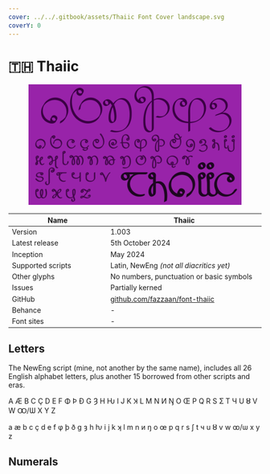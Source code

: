 ```yaml
---
cover: ../../.gitbook/assets/Thaiic Font Cover landscape.svg
coverY: 0
---
```


# 🇹🇭 Thaiic

<div data-full-width="false"><figure><img src="../../.gitbook/assets/Thaiic Font Cover landscape.svg" alt=""><figcaption></figcaption></figure></div>

<table><thead><tr><th width="204">Name</th><th width="318">Thaiic</th></tr></thead><tbody><tr><td>Version</td><td>1.003</td></tr><tr><td>Latest release</td><td>5th October 2024</td></tr><tr><td>Inception</td><td>May 2024</td></tr><tr><td>Supported scripts</td><td>Latin, NewEng <em>(not all diacritics yet)</em></td></tr><tr><td>Other glyphs</td><td>No numbers, punctuation or basic symbols</td></tr><tr><td>Issues</td><td>Partially kerned</td></tr><tr><td>GitHub</td><td><a href="https://github.com/fazzaan/font-thaiic">github.com/fazzaan/font-thaiic</a></td></tr><tr><td>Behance</td><td>-</td></tr><tr><td>Font sites</td><td>-</td></tr></tbody></table>



## Letters

The NewEng script (mine, not another by the same name), includes all 26 English alphabet letters, plus another 15 borrowed from other scripts and eras.

A Æ B C Ç D E F Φ Þ Đ G Ȝ H Ƕ I J K Ʞ L M N И Ŋ O Œ P Q R S Ʃ T Ч U Ȣ V W Ꝏ/Ѡ X Y Z

a æ b c ç d e f φ þ ð g ȝ h ƕ i j k ʞ l m n и ŋ o œ p q r s ʃ t ч u ȣ v w ꝏ/ѡ x y z

## Numerals
